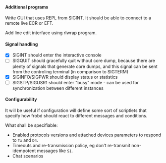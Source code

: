 #### Additional programs

Write GUI that uses REPL from SIGINT. It should be able to connect to a remote
live ECR or EFT.

Add line edit interface using rlwrap program.

#### Signal handling

  - [x] SIGINT should enter the interactive console
  - [ ] SIGQUIT should gracefully quit without core dump, because there are
        plenty of signals that generate core dumps, and this signal can be sent
        from the controling terminal (in comparison to SIGTERM)
  - [x] SIGINFO/SIGPWR should display status or statistics
  - [ ] SIGSTP/SIGUSR1 should enter "busy" mode - can be used for synchronization
        between different instances

#### Configurability

It will be useful if configuration will define some sort of scriptlets that
specify how frobd should react to different messages and conditions.

What shall be specifiable:

  * Enabled protocols versions and attached devices parameters to respond to
    `Tx` and `D4`.
  * Timeouts and re-transmission policy, eg don't re-transmit non-idempotent
    messages like `S1`.
  * Chat scenarios
